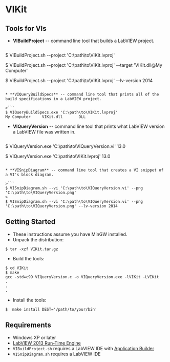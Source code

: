 VIKit
=====

Tools for VIs
-------------

* **VIBuildProject** -- command line tool that builds a LabVIEW project.

>```
$ VIBuildProject.sh --project 'C:\path\to\VIKit.lvproj'
>
$ VIBuildProject.sh --project 'C:\path\to\VIKit.lvproj' --target 'VIKit.dll@My Computer'
>
$ VIBuildProject.sh --project 'C:\path\to\VIKit.lvproj' --lv-version 2014
```

* **VIQueryBuildSpecs** -- command line tool that prints all of the build specifications in a LabVIEW project.

>```
$ VIQueryBuildSpecs.exe 'C:\path\to\VIKit.lvproj'
My Computer     VIKit.dll       DLL
```

* **VIQueryVersion** -- command line tool that prints what LabVIEW version a LabVIEW file was written in.

>```
$ VIQueryVersion.exe 'C:\path\to\VIQueryVersion.vi'
13.0
>
$ VIQueryVersion.exe 'C:\path\to\VIKit.lvproj'
13.0
```

* **VISnipDiagram** -- command line tool that creates a VI snippet of a VI's block diagram.

>```
$ VISnipDiagram.sh --vi 'C:\path\to\VIQueryVersion.vi' --png 'C:\path\to\VIQueryVersion.png'
>
$ VISnipDiagram.sh --vi 'C:\path\to\VIQueryVersion.vi' --png 'C:\path\to\VIQueryVersion.png' --lv-version 2014
```

Getting Started
---------------

* These instructions assume you have MinGW installed.
* Unpack the distribution:
```
$ tar -xzf VIKit.tar.gz
```
* Build the tools:
```
$ cd VIKit
$ make
gcc -std=c99 VIQueryVersion.c -o VIQueryVersion.exe -lVIKit -LVIKit
.
.
.
```
* Install the tools:
```
$  make install DEST='/path/to/your/bin'
```

Requirements
------------

* Windows XP or later
* [LabVIEW 2013 Run-Time Engine](http://www.ni.com/download/labview-run-time-engine-2013-sp1/4539/en/)
* `VIBuildProject.sh` requires a LabVIEW IDE with [Application Builder](http://sine.ni.com/nips/cds/view/p/lang/en/nid/210593)
* `VISnipDiagram.sh` requires a LabVIEW IDE


